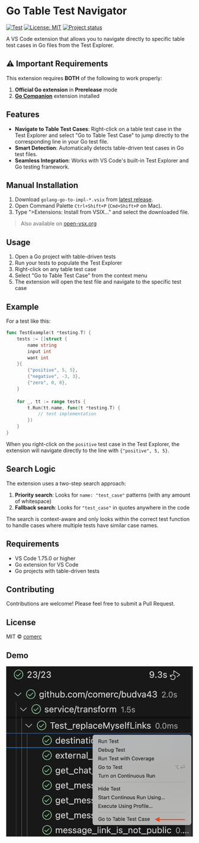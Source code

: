 # Go Table Test Navigator

[![Test](https://github.com/comerc/go-table-test-navigator/actions/workflows/test.yml/badge.svg)](https://github.com/comerc/go-table-test-navigator/actions/workflows/test.yml)
[![License: MIT](https://img.shields.io/badge/License-MIT-yellow.svg)](https://opensource.org/licenses/MIT)
[![Project status](https://img.shields.io/github/release/comerc/go-table-test-navigator.svg)](https://github.com/comerc/go-table-test-navigator/releases/latest)

A VS Code extension that allows you to navigate directly to specific table test cases in Go files from the Test Explorer.

## ⚠️ Important Requirements

This extension requires **BOTH** of the following to work properly:

1. **Official Go extension** in **Prerelease** mode
2. **[Go Companion](https://github.com/firelizzard18/exp-vscode-go)** extension installed

## Features

- **Navigate to Table Test Cases**: Right-click on a table test case in the Test Explorer and select "Go to Table Test Case" to jump directly to the corresponding line in your Go test file.
- **Smart Detection**: Automatically detects table-driven test cases in Go test files.
- **Seamless Integration**: Works with VS Code's built-in Test Explorer and Go testing framework.

## Manual Installation

1. Download `golang-go-to-impl-*.vsix` from [latest release](https://github.com/comerc/go-table-test-navigator/releases/latest).
2. Open Command Palette `Ctrl+Shift+P` (`Cmd+Shift+P` on Mac).
3. Type ">Extensions: Install from VSIX..." and select the downloaded file.

> Also available on [open-vsx.org](https://open-vsx.org/extension/comerc/go-table-test-navigator)

## Usage

1. Open a Go project with table-driven tests
2. Run your tests to populate the Test Explorer
3. Right-click on any table test case
4. Select "Go to Table Test Case" from the context menu
5. The extension will open the test file and navigate to the specific test case

## Example

For a test like this:

```go
func TestExample(t *testing.T) {
    tests := []struct {
        name string
        input int
        want int
    }{
        {"positive", 5, 5},
        {"negative", -3, 3},
        {"zero", 0, 0},
    }
    
    for _, tt := range tests {
        t.Run(tt.name, func(t *testing.T) {
            // test implementation
        })
    }
}
```

When you right-click on the `positive` test case in the Test Explorer, the extension will navigate directly to the line with `{"positive", 5, 5}`.

## Search Logic

The extension uses a two-step search approach:

1. **Priority search**: Looks for `name: "test_case"` patterns (with any amount of whitespace)
2. **Fallback search**: Looks for `"test_case"` in quotes anywhere in the code

The search is context-aware and only looks within the correct test function to handle cases where multiple tests have similar case names.

## Requirements

- VS Code 1.75.0 or higher
- Go extension for VS Code
- Go projects with table-driven tests

## Contributing

Contributions are welcome! Please feel free to submit a Pull Request.

## License

MIT © [comerc](https://github.com/comerc)

## Demo

![](./media/demo.png)